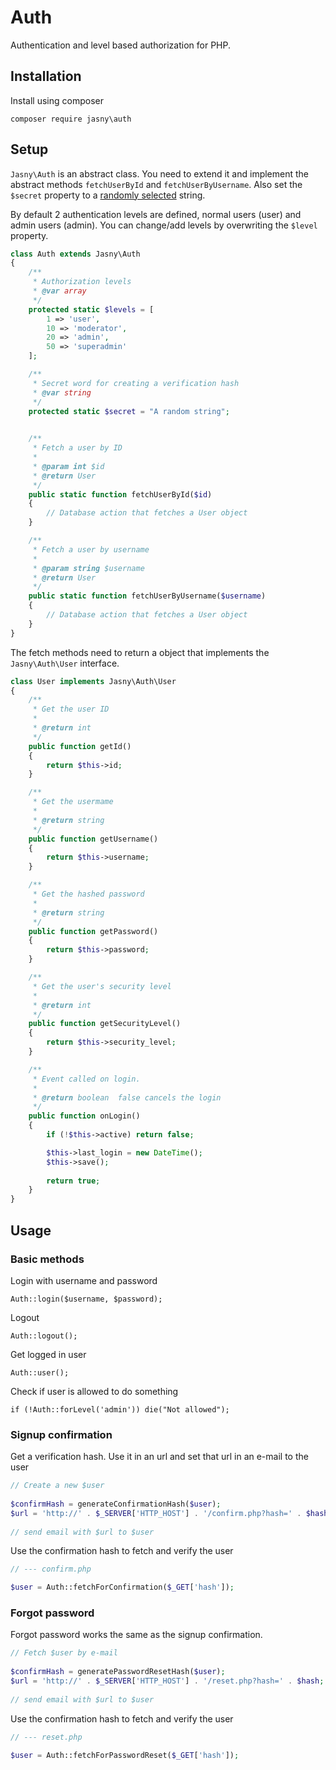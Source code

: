 Auth
===

Authentication and level based authorization for PHP.


Installation
---

Install using composer

    composer require jasny\auth


Setup
---

`Jasny\Auth` is an abstract class. You need to extend it and implement the abstract methods `fetchUserById` and
`fetchUserByUsername`. Also set the `$secret` property to a [randomly selected](https://www.random.org/passwords/)
string.

By default 2 authentication levels are defined, normal users (user) and admin users (admin). You can change/add levels
by overwriting the `$level` property.

```php
class Auth extends Jasny\Auth
{
    /**
     * Authorization levels
     * @var array
     */
    protected static $levels = [
        1 => 'user',
        10 => 'moderator',
        20 => 'admin',
        50 => 'superadmin'
    ];

    /**
     * Secret word for creating a verification hash
     * @var string
     */
    protected static $secret = "A random string";
    

    /**
     * Fetch a user by ID
     * 
     * @param int $id
     * @return User
     */
    public static function fetchUserById($id)
    {
        // Database action that fetches a User object
    }

    /**
     * Fetch a user by username
     * 
     * @param string $username
     * @return User
     */
    public static function fetchUserByUsername($username)
    {
        // Database action that fetches a User object
    }
}
```

The fetch methods need to return a object that implements the `Jasny\Auth\User` interface.

```php
class User implements Jasny\Auth\User
{
    /**
     * Get the user ID
     * 
     * @return int
     */
    public function getId()
    {
        return $this->id;
    }

    /**
     * Get the usermame
     * 
     * @return string
     */
    public function getUsername()
    {
        return $this->username;
    }

    /**
     * Get the hashed password
     * 
     * @return string
     */
    public function getPassword()
    {
        return $this->password;
    }

    /**
     * Get the user's security level
     * 
     * @return int
     */
    public function getSecurityLevel()
    {
        return $this->security_level;
    }

    /**
     * Event called on login.
     * 
     * @return boolean  false cancels the login
     */
    public function onLogin()
    {
        if (!$this->active) return false;

        $this->last_login = new DateTime();
        $this->save();
        
        return true;
    }
}
```

Usage
---

### Basic methods

Login with username and password

    Auth::login($username, $password);

Logout

    Auth::logout();

Get logged in user

    Auth::user();

Check if user is allowed to do something

    if (!Auth::forLevel('admin')) die("Not allowed");


### Signup confirmation

Get a verification hash. Use it in an url and set that url in an e-mail to the user

```php
// Create a new $user
    
$confirmHash = generateConfirmationHash($user);
$url = 'http://' . $_SERVER['HTTP_HOST'] . '/confirm.php?hash=' . $hash;
    
// send email with $url to $user
```

Use the confirmation hash to fetch and verify the user

```php
// --- confirm.php

$user = Auth::fetchForConfirmation($_GET['hash']);
```    

### Forgot password

Forgot password works the same as the signup confirmation.

```php
// Fetch $user by e-mail
    
$confirmHash = generatePasswordResetHash($user);
$url = 'http://' . $_SERVER['HTTP_HOST'] . '/reset.php?hash=' . $hash;
    
// send email with $url to $user
```

Use the confirmation hash to fetch and verify the user

```php
// --- reset.php

$user = Auth::fetchForPasswordReset($_GET['hash']);
```    
